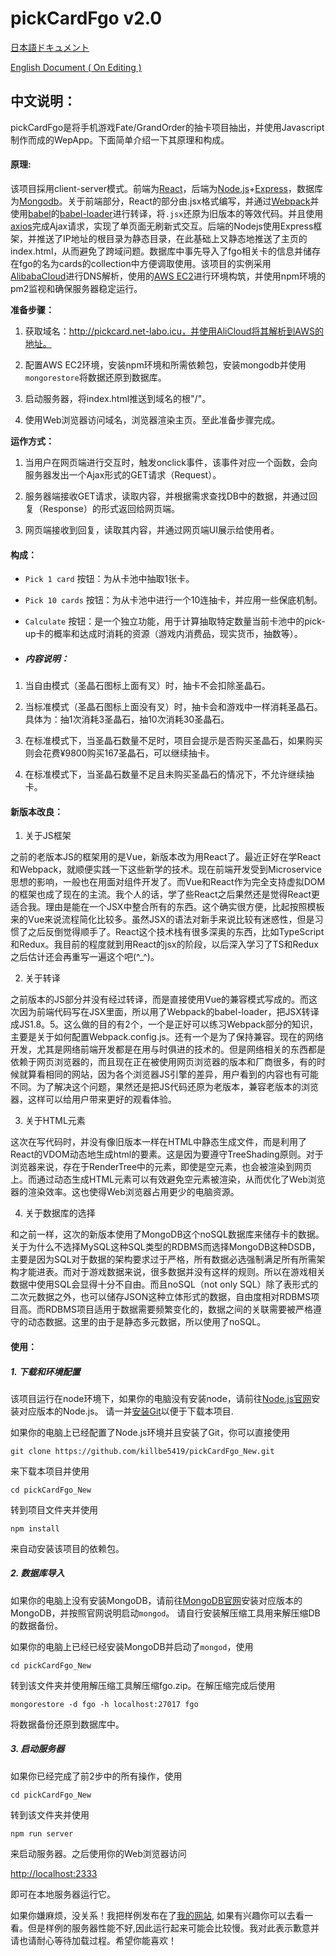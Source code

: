 # pickCardFgo v2.0

[日本語ドキュメント](https://github.com/killbe5419/pickCardFgo_New/blob/master/README_jp.md)

[English Document ( On Editing )](https://github.com/killbe5419/pickCardFgo_New/blob/master/README_en.md)


## 中文说明：

pickCardFgo是将手机游戏Fate/GrandOrder的抽卡项目抽出，并使用Javascript制作而成的WepApp。下面简单介绍一下其原理和构成。

#### 原理:

该项目採用client-server模式。前端为[React](https://reactjs.org)，后端为[Node.js](https://nodejs.org)+[Express](https://expressjs.com)，数据库为[Mongodb](https://mongodb.com)。关于前端部分，React的部分由.jsx格式编写，并通过[Webpack](https://webpack.js.org )并使用[babel](https://babeljs.io )的[babel-loader](https://github.com/babel/babel-loader )进行转译，将`.jsx`还原为旧版本的等效代码。并且使用[axios](https://github.com/axios/axios )完成Ajax请求，实现了单页面无刷新式交互。后端的Nodejs使用Express框架，并推送了IP地址的根目录为静态目录，在此基础上又静态地推送了主页的index.html，从而避免了跨域问题。数据库中事先导入了fgo相关卡的信息并储存在fgo的名为cards的collection中方便调取使用。该项目的实例采用[AlibabaCloud](https://www.alibabacloud.com)进行DNS解析，使用的[AWS EC2](https://aws.amazon.com/ec2 )进行环境构筑，并使用npm环境的pm2监视和确保服务器稳定运行。

**准备步骤：**

1. 获取域名：http://pickcard.net-labo.icu，并使用AliCloud将其解析到AWS的地址。

2. 配置AWS EC2环境，安装npm环境和所需依赖包，安装mongodb并使用`mongorestore`将数据还原到数据库。

3. 启动服务器，将index.html推送到域名的根"/"。

4. 使用Web浏览器访问域名，浏览器渲染主页。至此准备步骤完成。

**运作方式：**

1. 当用户在网页端进行交互时，触发onclick事件，该事件对应一个函数，会向服务器发出一个Ajax形式的GET请求（Request）。

2. 服务器端接收GET请求，读取内容，并根据需求查找DB中的数据，并通过回复（Response）的形式返回给网页端。

3. 网页端接收到回复，读取其内容，并通过网页端UI展示给使用者。

#### 构成：

- `Pick 1 card` 按钮：为从卡池中抽取1张卡。

- `Pick 10 cards` 按钮：为从卡池中进行一个10连抽卡，并应用一些保底机制。

- `Calculate` 按钮：是一个独立功能，用于计算抽取特定数量当前卡池中的pick-up卡的概率和达成时消耗的资源（游戏内消费品，现实货币，抽数等）。

- ##### 内容说明：

1. 当自由模式（圣晶石图标上面有叉）时，抽卡不会扣除圣晶石。

2. 当标准模式（圣晶石图标上面没有叉）时，抽卡会和游戏中一样消耗圣晶石。具体为：抽1次消耗3圣晶石，抽10次消耗30圣晶石。

3. 在标准模式下，当圣晶石数量不足时，项目会提示是否购买圣晶石，如果购买则会花费¥9800购买167圣晶石，可以继续抽卡。

4. 在标准模式下，当圣晶石数量不足且未购买圣晶石的情况下，不允许继续抽卡。

#### 新版本改良：


1. 关于JS框架 

之前的老版本JS的框架用的是Vue，新版本改为用React了。最近正好在学React和Webpack，就顺便实践一下这些新学的技术。现在前端开发受到Microservice思想的影响，一般也在用面对组件开发了。而Vue和React作为完全支持虚拟DOM的框架也成了现在的主流。我个人的话，学了些React之后果然还是觉得React更适合我。理由是能在一个JSX中整合所有的东西。这个确实很方便，比起按照模板来的Vue来说流程简化比较多。虽然JSX的语法对新手来说比较有迷惑性，但是习惯了之后反倒觉得顺手了。React这个技术栈有很多深奥的东西，比如TypeScript和Redux。我目前的程度就到用React的jsx的阶段，以后深入学习了TS和Redux之后估计还会再重写一遍这个吧(^_^)。

2. 关于转译

之前版本的JS部分并没有经过转译，而是直接使用Vue的兼容模式写成的。而这次因为前端代码写在JSX里面，所以用了Webpack的babel-loader，把JSX转译成JS1.8。5。这么做的目的有2个，一个是正好可以练习Webpack部分的知识，主要是关于如何配置Webpack.config.js。还有一个是为了保持兼容。现在的网络开发，尤其是网络前端开发都是在用与时俱进的技术的。但是网络相关的东西都是依赖于网页浏览器的，而且现在正在被使用网页浏览器的版本和厂商很多，有的时候就算看相同的网站，因为各个浏览器JS引擎的差异，用户看到的内容也有可能不同。为了解决这个问题，果然还是把JS代码还原为老版本，兼容老版本的浏览器，这样可以给用户带来更好的观看体验。

3. 关于HTML元素

这次在写代码时，并没有像旧版本一样在HTML中静态生成文件，而是利用了React的VDOM动态地生成html的要素。这是因为要遵守TreeShading原则。对于浏览器来说，存在于RenderTree中的元素，即使是空元素，也会被渲染到网页上。而通过动态生成HTML元素可以有效避免空元素被渲染，从而优化了Web浏览器的渲染效率。这也使得Web浏览器占用更少的电脑资源。

4. 关于数据库的选择

和之前一样，这次的新版本使用了MongoDB这个noSQL数据库来储存卡的数据。关于为什么不选择MySQL这种SQL类型的RDBMS而选择MongoDB这种DSDB，主要是因为SQL对于数据的架构要求过于严格，所有数据必选强制满足所有所需架构才能进表。而对于游戏数据来说，很多数据并没有这样的规则。所以在游戏相关数据中使用SQL会显得十分不自由。而且noSQL（not only SQL）除了表形式的二次元数据之外，也可以储存JSON这种立体形式的数据，自由度相对RDBMS项目高。而RDBMS项目适用于数据需要频繁变化的，数据之间的关联需要被严格遵守的动态数据。这里的由于是静态多元数据，所以使用了noSQL。


#### 使用：

##### 1. 下载和环境配置
该项目运行在node环境下，如果你的电脑没有安装node，请前往[Node.js官网](https://nodejs.org)安装对应版本的Node.js。
请一并[安装Git](https://git-scm.com/downloads )以便于下载本项目.

如果你的电脑上已经配置了Node.js环境并且安装了Git，你可以直接使用

`git clone https://github.com/killbe5419/pickCardFgo_New.git` 

来下载本项目并使用

`cd pickCardFgo_New`

转到项目文件夹并使用

`npm install`

来自动安装该项目的依赖包。

##### 2. 数据库导入
如果你的电脑上没有安装MongoDB，请前往[MongoDB官网](https://docs.mongodb.com/manual/installation/ )安装对应版本的MongoDB，并按照官网说明启动`mongod`。
请自行安装解压缩工具用来解压缩DB的数据备份。

如果你的电脑上已经已经安装MongoDB并启动了`mongod`，使用

`cd pickCardFgo_New`

转到该文件夹并使用解压缩工具解压缩fgo.zip。在解压缩完成后使用

`mongorestore -d fgo -h localhost:27017 fgo`

将数据备份还原到数据库中。

##### 3. 启动服务器
如果你已经完成了前2步中的所有操作，使用

`cd pickCardFgo_New`

转到该文件夹并使用

`npm run server`

来启动服务器。之后使用你的Web浏览器访问

[http://localhost:2333](http://localhost:2333) 

即可在本地服务器运行它。

如果你嫌麻烦，没关系！我把样例发布在了[我的网站](http://pickcard.net-labo.icu:2333), 如果有兴趣你可以去看一看。但是样例的服务器性能不好,因此运行起来可能会比较慢。我对此表示歉意并请也请耐心等待加载过程。希望你能喜欢！
